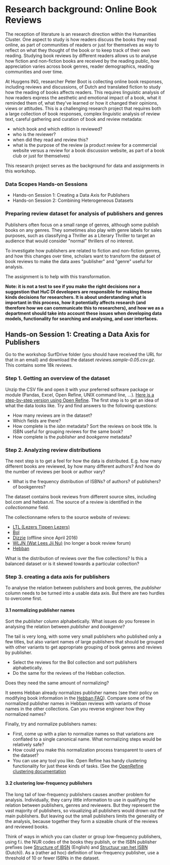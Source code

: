# Research background: Online Book Reviews

The reception of literature is an research direction within the Humanities Cluster. One aspect to study is how readers discuss the books they read online, as part of communities of readers or just for themselves as way to reflect on what they thought of the book or to keep track of their own reading. Studying book reviews by different readers allows us to analyse how fiction and non-fiction books are received by the reading public, how appreciation varies across book genres, reader demographics, reading communities and over time. 

At Huygens ING, researcher Peter Boot is collecting online book responses, including reviews and discussions, of Dutch and translated fiction to study how the reading of books affects readers. This requires linguistic analysis of how readers express the aesthetic and emotional impact of a book, what it reminded them of, what they've learned or how it changed their opinions, views or attitudes. This is a challenging research project that requires both a large collection of book responses, complex linguistic analysis of review text, careful gathering and curation of book and review metadata: 

- which book and which edition is reviewed?
- who is the reviewer?
- when did they read and review this?
- what is the purpose of the review (a product review for a commercial website versus a review for a book discussion website, as part of a book club or just for themselves)

This research project serves as the background for data and assignments in this workshop. 

### Data Scopes Hands-on Sessions

- Hands-on Session 1: Creating a Data Axis for Publishers
- Hands-on Session 2: Combining Heterogeneous Datasets

### Preparing review dataset for analysis of publishers and genres

Publishers often focus on a small range of genres, although some publish books on any genres. They sometimes also play with genre labels for sales purposes, such as classifying a Thriller as a Literary Thriller to target an audience that would consider "normal" thrillers of no interest.

To investigate how publishers are related to fiction and non-fiction genres, and how this changes over time, scholars want to transform the dataset of book reviews to make the data axes "publisher" and "genre" useful for analysis.

The assignment is to help with this transformation.

**Note: it is not a test to see if you make the right decisions nor a suggestion that HuC DI developers are responsible for making these kinds decisions for researchers. It is about understanding what is important in this process, how it potentially affects research (and therefore how we can communicate this to researchers), and how we as a department should take into account these issues when developing data models, functionality for searching and analysing, and user interfaces.**

## Hands-on Session 1: Creating a Data Axis for Publishers

Go to the workshop SurfDrive folder (you should have received the URL for that in an email) and download the dataset *reviews.sample-0.05.csv.gz*. This contains some 18k reviews.

### Step 1. Getting an overview of the dataset

Unzip the CSV file and open it with your preferred software package or module (Pandas, Excel, Open Refine, UNIX command line, ...). [Here is a step-by-step version using Open Refine](assignment1-openrefine.md). The first step is to get an idea of what the data looks like. Try and find answers to the following questions:

- How many reviews are in the dataset?
- Which fields are there?
- How complete is the *isbn* metadata? Sort the reviews on book title. Is ISBN useful for grouping reviews for the same book?
- How complete is the *publisher* and *bookgenre* metadata?


### Step 2. Analyzing review distributions

The next step is to get a feel for how the data is distributed. E.g. how many different books are reviewed, by how many different authors? And how do the number of reviews per book or author vary?

- What is the frequency distribution of ISBNs? of authors? of publishers? of bookgenres?

The dataset contains book reviews from different source sites, including bol.com and hebban.nl. The source of a review is identified in the *collectionname* field.

The collectionname refers to the source website of reviews:
- [LTL (Lezers Tippen Lezers)](http://www.lezerstippenlezers.be/)
- [Bol](https://www.bol.com/nl/boeken/index.html)
- [Dizzie](http://dizzie.nl/) (offline since April 2016)
- [WLJN (Wat Lees Jij Nu)](http://watleesjij.nu/) (no longer a book review forum)
- [Hebban](https://www.hebban.nl/)

What is the distribution of reviews over the five collections? Is this a balanced dataset or is it skewed towards a particular collection?

### Step 3. creating a data axis for publishers

To analyse the relation between publishers and book genres, the *publisher* column needs to be turned into a usable data axis. But there are two hurdles to overcome first.

#### 3.1 normalizing publisher names 

Sort the *publisher* column alphabetically. What issues do you foresee in analysing the relation between *publisher* and *bookgenre*?

The tail is very long, with some very small publishers who published only a few titles, but also variant names of large publishers that should be grouped with other variants to get appropriate grouping of book genres and reviews by publisher.

- Select the reviews for the Bol collection and sort publishers alphabetically. 
- Do the same for the reviews of the Hebban collection. 

Does they need the same amount of normalizing?

It seems Hebban already normalizes publisher names (see their policy on modifying book information in the [Hebban FAQ](https://www.hebban.nl/faq)). Compare some of the normalized publisher names in Hebban reviews with variants of those names in the other collections. Can you reverse engineer how they normalized names?

Finally, try and normalize publishers names:
- First, come up with a plan to normalize names so that variations are conflated to a single canonical name. What normalizing steps would be relatively safe?
- How could you make this normalization process transparent to users of the dataset?
- You can use any tool you like. Open Refine has handy clustering functionality for just these kinds of tasks. (See the [OpenRefine clustering documentation](https://github.com/OpenRefine/OpenRefine/wiki/Clustering-In-Depth)


#### 3.2 clustering low-frequency publishers

The long tail of low-frequency publishers causes another problem for analysis. Individually, they carry little information to use in qualifying the relation between publishers, genres and reviewers. But they represent the vast majority of publishers, so visualizing all publishers would drown out the main publishers. But leaving out the small publishers limits the generality of the analysis, because together they form a sizeable chunk of the reviews and reviewed books.

Think of ways in which you can cluster or group low-frequency publishers, using f.i. the NUR codes of the books they publish, or the ISBN publisher prefixes (see [Structure of IBSN](https://en.wikipedia.org/wiki/International_Standard_Book_Number#Overview) (English) and [Structuur van het ISBN](https://nl.wikipedia.org/wiki/Internationaal_Standaard_Boeknummer#Structuur_van_het_ISBN) (Dutch)). As a (rather ad hoc) definition of low-frequency publisher, use a threshold of 10 or fewer ISBNs in the dataset.



